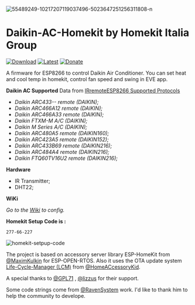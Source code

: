 <a><img src="https://i.ibb.co/t2Cj0Lb/73554699-10218936426109092-1041828279960469504-n.jpg" alt="55489249-10217207119037496-5023647251256311808-n" border="0"></a>

# Daikin-AC-Homekit by Homekit Italia Group

[![Download](https://img.shields.io/github/downloads/curla92/Daikin-AC-Homekit/total?color=red
)](https://github.com/curla92/Daikin-AC-Homekit/releases) [![Latest](https://img.shields.io/github/v/tag/curla92/Daikin-AC-Homekit?color=green&label=Latest%20Release
)](https://github.com/curla92/Daikin-AC-Homekit/releases) [![Donate](https://img.shields.io/badge/Donate-PayPal-blue)](https://www.paypal.com/cgi-bin/webscr?cmd=_s-xclick&hosted_button_id=WKPEBA4PLFKXU&source=url) 

A firmware for ESP8266 to control Daikin Air Conditioner. 
You can set heat and cool temp in homekit, control fan speed and swing in EVE app.

**Daikin AC Supported**
Data from [IRremoteESP8266 Supported Protocols](https://github.com/crankyoldgit/IRremoteESP8266/blob/master/SupportedProtocols.md)
- *Daikin ARC433-- remote (DAIKIN);*
- *Daikin ARC466A12 remote (DAIKIN);*
- *Daikin ARC466A33 remote (DAIKIN);*
- *Daikin FTXM-M A/C (DAIKIN);*
- *Daikin M Series A/C (DAIKIN);*
- *Daikin ARC480A5 remote (DAIKIN160);*
- *Daikin ARC423A5 remote (DAIKIN152);*
- *Daikin ARC433B69 remote (DAIKIN216);*
- *Daikin ARC484A4 remote (DAIKIN216);*
- *Daikin FTQ60TV16U2 remote (DAIKIN216);*

**Hardware**

- IR Transmitter;
- DHT22;

**WiKi**

*Go to the [Wiki](https://github.com/curla92/Daikin-AC-Homekit/wiki/EVE-CONFIG) to config.*

**Homekit Setup Code is :**
```
277-66-227
```

<a><img src="https://i.ibb.co/9HHnmK1/qrcode.png" alt="homekit-setpup-code" border="0"></a>

The project is based on accessory server library ESP-HomeKit from [@MaximKulkin](https://github.com/MaximKulkin) for ESP-OPEN-RTOS.
Also it uses the OTA update system [Life-Cycle-Manager (LCM)](https://github.com/HomeACcessoryKid/life-cycle-manager) from [@HomeACcessoryKid](https://github.com/HomeACcessoryKid).

A special thanks to [@GPL71](https://github.com/GPL71) , [@lizzus](https://github.com/lizzus) for their support.

Some code strings come from [@RavenSystem](https://github.com/RavenSystem/esp-homekit-devices) work. I'd like to thank him to help the community to develope.
